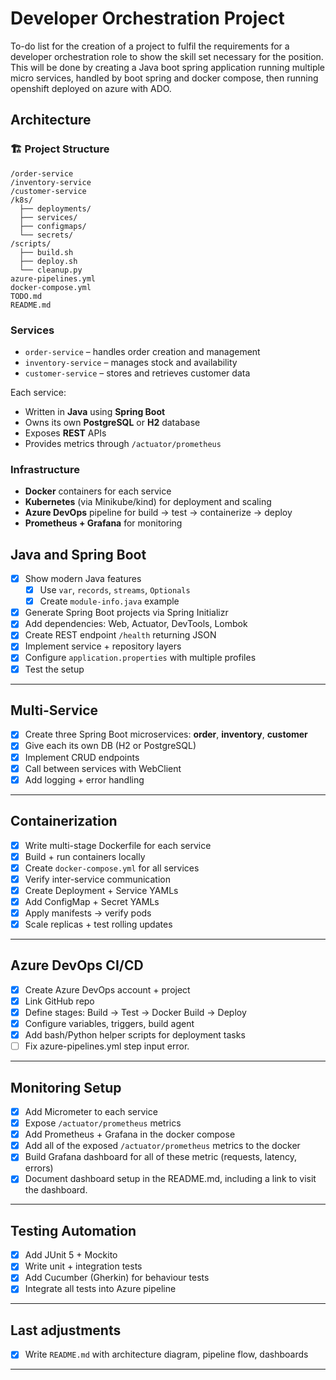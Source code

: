 # Developer Orchestration Project

To-do list for the creation of a project to fulfil the requirements for a developer orchestration role to show the skill set necessary for the position. This will be done by creating a Java boot spring application running multiple micro services, handled by boot spring and docker compose, then running openshift deployed on azure with ADO.

## Architecture

### 🏗️ Project Structure

```text
/order-service
/inventory-service
/customer-service
/k8s/
  ├── deployments/
  ├── services/
  ├── configmaps/
  └── secrets/
/scripts/
  ├── build.sh
  ├── deploy.sh
  └── cleanup.py
azure-pipelines.yml
docker-compose.yml
TODO.md
README.md
```

### Services

- `order-service` – handles order creation and management
- `inventory-service` – manages stock and availability
- `customer-service` – stores and retrieves customer data

Each service:

- Written in **Java** using **Spring Boot**
- Owns its own **PostgreSQL** or **H2** database
- Exposes **REST** APIs
- Provides metrics through `/actuator/prometheus`

### Infrastructure

- **Docker** containers for each service
- **Kubernetes** (via Minikube/kind) for deployment and scaling
- **Azure DevOps** pipeline for build → test → containerize → deploy
- **Prometheus + Grafana** for monitoring

## Java and Spring Boot

- [x] Show modern Java features
  - [x] Use `var`, `records`, `streams`, `Optionals`
  - [x] Create `module-info.java` example
- [x] Generate Spring Boot projects via Spring Initializr
- [x] Add dependencies: Web, Actuator, DevTools, Lombok
- [x] Create REST endpoint `/health` returning JSON
- [x] Implement service + repository layers
- [x] Configure `application.properties` with multiple profiles
- [x] Test the setup

---

## Multi-Service

- [x] Create three Spring Boot microservices: **order**, **inventory**, **customer**
- [x] Give each its own DB (H2 or PostgreSQL)
- [x] Implement CRUD endpoints
- [x] Call between services with WebClient
- [x] Add logging + error handling

---

## Containerization

- [x] Write multi-stage Dockerfile for each service
- [x] Build + run containers locally
- [x] Create `docker-compose.yml` for all services
- [x] Verify inter-service communication
- [x] Create Deployment + Service YAMLs
- [x] Add ConfigMap + Secret YAMLs
- [x] Apply manifests → verify pods
- [x] Scale replicas + test rolling updates

---

## Azure DevOps CI/CD

- [x] Create Azure DevOps account + project
- [x] Link GitHub repo
- [x] Define stages: Build → Test → Docker Build → Deploy
- [x] Configure variables, triggers, build agent
- [x] Add bash/Python helper scripts for deployment tasks
- [ ] Fix azure-pipelines.yml step input error.

---

## Monitoring Setup

- [x] Add Micrometer to each service
- [x] Expose `/actuator/prometheus` metrics
- [x] Add Prometheus + Grafana in the docker compose
- [x] Add all of the exposed `/actuator/prometheus` metrics to the docker
- [x] Build Grafana dashboard for all of these metric (requests, latency, errors)
- [x] Document dashboard setup in the README.md, including a link to visit the dashboard.

---

## Testing Automation

- [x] Add JUnit 5 + Mockito
- [x] Write unit + integration tests
- [x] Add Cucumber (Gherkin) for behaviour tests
- [x] Integrate all tests into Azure pipeline

---

## Last adjustments

- [x] Write `README.md` with architecture diagram, pipeline flow, dashboards

---
